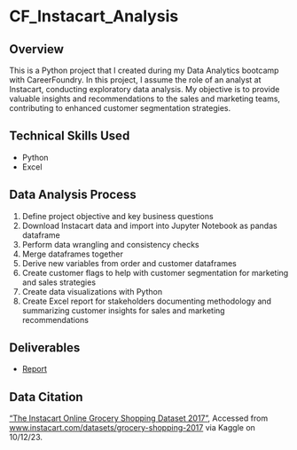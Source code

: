 # CF_Instacart_Analysis

## Overview

This is a Python project that I created during my Data Analytics bootcamp with CareerFoundry. In this project, I assume the role of an analyst at Instacart, conducting exploratory data analysis. My objective is to provide valuable insights and recommendations to the sales and marketing teams, contributing to enhanced customer segmentation strategies.

## Technical Skills Used
- Python
- Excel

## Data Analysis Process
1. Define project objective and key business questions
2. Download Instacart data and import into Jupyter Notebook as pandas dataframe
3. Perform data wrangling and consistency checks
4. Merge dataframes together
5. Derive new variables from order and customer dataframes
6. Create customer flags to help with customer segmentation for marketing and sales strategies
7. Create data visualizations with Python
8. Create Excel report for stakeholders documenting methodology and summarizing customer insights for sales and marketing recommendations

## Deliverables
- [Report](https://github.com/JarrettPugh/CF_Instacart_Analysis/blob/19bb31fae5a9c7c02c68c45be8e8d59f819d573d/Instacart%20Report.xlsx)


## Data Citation

[“The Instacart Online Grocery Shopping Dataset 2017”](https://www.kaggle.com/datasets/psparks/instacart-market-basket-analysis), Accessed from www.instacart.com/datasets/grocery-shopping-2017 via Kaggle on 10/12/23.
